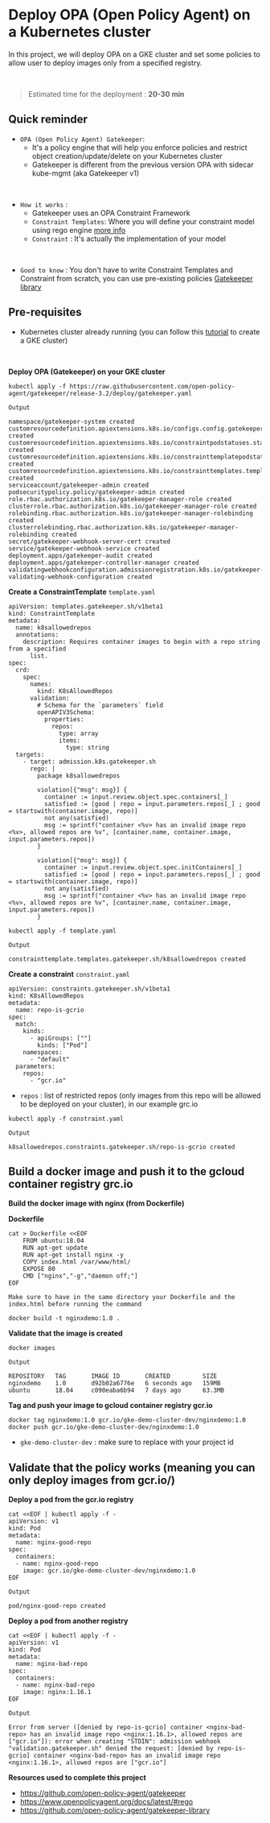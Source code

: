 # Deploy OPA (Open Policy Agent) on a Kubernetes cluster

In this project, we will deploy OPA on a GKE cluster and set some policies to allow user to deploy images only from a specified registry.

<br>


> Estimated time for the deployment : **20-30 min**

## Quick reminder
- `OPA (Open Policy Agent) Gatekeeper`: 
    - It's a policy engine that will help you enforce policies and restrict object creation/update/delete on your Kubernetes cluster
    - Gatekeeper is different from the previous version OPA with sidecar kube-mgmt (aka Gatekeeper v1)
<br>

- `How it works` :
   - Gatekeeper uses an OPA Constraint Framework 
    - `Constraint Templates`: Where you will define your constraint model using rego engine [more info](https://www.openpolicyagent.org/docs/latest/#rego)
    - `Constraint` : It's actually the implementation of your model
<br>

- `Good to know` : You don't have to write Constraint Templates and Constraint from scratch, you can use pre-existing policies [Gatekeeper library](https://github.com/open-policy-agent/gatekeeper-library/tree/master/library/general)

## Pre-requisites
- Kubernetes cluster already running (you can follow this [tutorial](https://gitlab.com/treeptik/community-of-practice/cop-infra-cloud-container/deploy-gke) to create a GKE cluster)

<br>



**Deploy OPA (Gatekeeper) on your GKE cluster**
```
kubectl apply -f https://raw.githubusercontent.com/open-policy-agent/gatekeeper/release-3.2/deploy/gatekeeper.yaml

Output

namespace/gatekeeper-system created
customresourcedefinition.apiextensions.k8s.io/configs.config.gatekeeper.sh created
customresourcedefinition.apiextensions.k8s.io/constraintpodstatuses.status.gatekeeper.sh created
customresourcedefinition.apiextensions.k8s.io/constrainttemplatepodstatuses.status.gatekeeper.sh created
customresourcedefinition.apiextensions.k8s.io/constrainttemplates.templates.gatekeeper.sh created
serviceaccount/gatekeeper-admin created
podsecuritypolicy.policy/gatekeeper-admin created
role.rbac.authorization.k8s.io/gatekeeper-manager-role created
clusterrole.rbac.authorization.k8s.io/gatekeeper-manager-role created
rolebinding.rbac.authorization.k8s.io/gatekeeper-manager-rolebinding created
clusterrolebinding.rbac.authorization.k8s.io/gatekeeper-manager-rolebinding created
secret/gatekeeper-webhook-server-cert created
service/gatekeeper-webhook-service created
deployment.apps/gatekeeper-audit created
deployment.apps/gatekeeper-controller-manager created
validatingwebhookconfiguration.admissionregistration.k8s.io/gatekeeper-validating-webhook-configuration created
```

**Create a ConstraintTemplate**
`template.yaml`
```
apiVersion: templates.gatekeeper.sh/v1beta1
kind: ConstraintTemplate
metadata:
  name: k8sallowedrepos
  annotations:
    description: Requires container images to begin with a repo string from a specified
      list.
spec:
  crd:
    spec:
      names:
        kind: K8sAllowedRepos
      validation:
        # Schema for the `parameters` field
        openAPIV3Schema:
          properties:
            repos:
              type: array
              items:
                type: string
  targets:
    - target: admission.k8s.gatekeeper.sh
      rego: |
        package k8sallowedrepos

        violation[{"msg": msg}] {
          container := input.review.object.spec.containers[_]
          satisfied := [good | repo = input.parameters.repos[_] ; good = startswith(container.image, repo)]
          not any(satisfied)
          msg := sprintf("container <%v> has an invalid image repo <%v>, allowed repos are %v", [container.name, container.image, input.parameters.repos])
        }

        violation[{"msg": msg}] {
          container := input.review.object.spec.initContainers[_]
          satisfied := [good | repo = input.parameters.repos[_] ; good = startswith(container.image, repo)]
          not any(satisfied)
          msg := sprintf("container <%v> has an invalid image repo <%v>, allowed repos are %v", [container.name, container.image, input.parameters.repos])
        }
```
```
kubectl apply -f template.yaml

Output

constrainttemplate.templates.gatekeeper.sh/k8sallowedrepos created
```



**Create a constraint**
`constraint.yaml`
```
apiVersion: constraints.gatekeeper.sh/v1beta1
kind: K8sAllowedRepos
metadata:
  name: repo-is-gcrio
spec:
  match:
    kinds:
      - apiGroups: [""]
        kinds: ["Pod"]
    namespaces:
      - "default"
  parameters:
    repos:
      - "gcr.io"
```
- `repos` : list of restricted repos (only images from this repo will be allowed to be deployed on your cluster), in our example grc.io
```
kubectl apply -f constraint.yaml

Output

k8sallowedrepos.constraints.gatekeeper.sh/repo-is-gcrio created
```


## Build a docker image and push it to the gcloud container registry grc.io

**Build the docker image with nginx (from Dockerfile)**

**Dockerfile**
```
cat > Dockerfile <<EOF
    FROM ubuntu:18.04
    RUN apt-get update
    RUN apt-get install nginx -y
    COPY index.html /var/www/html/
    EXPOSE 80
    CMD ["nginx","-g","daemon off;"]
EOF
```

`Make sure to have in the same directory your Dockerfile and the index.html before running the command`
```
docker build -t nginxdemo:1.0 .
```

**Validate that the image is created**
```
docker images

Output

REPOSITORY   TAG       IMAGE ID       CREATED         SIZE
nginxdemo    1.0       d92b02a6776e   6 seconds ago   159MB
ubuntu       18.04     c090eaba6b94   7 days ago      63.3MB
```

**Tag and push your image to gcloud container registry gcr.io**
```
docker tag nginxdemo:1.0 gcr.io/gke-demo-cluster-dev/nginxdemo:1.0
docker push gcr.io/gke-demo-cluster-dev/nginxdemo:1.0
```
- `gke-demo-cluster-dev` : make sure to replace with your project id


## Validate that the policy works (meaning you can only deploy images from gcr.io/)

**Deploy a pod from the gcr.io registry** 
```
cat <<EOF | kubectl apply -f -
apiVersion: v1
kind: Pod
metadata:
  name: nginx-good-repo
spec:
  containers:
  - name: nginx-good-repo
    image: gcr.io/gke-demo-cluster-dev/nginxdemo:1.0
EOF

Output

pod/nginx-good-repo created
```

**Deploy a pod from another registry** 
```
cat <<EOF | kubectl apply -f -
apiVersion: v1
kind: Pod
metadata:
  name: nginx-bad-repo
spec:
  containers:
  - name: nginx-bad-repo
    image: nginx:1.16.1
EOF

Output

Error from server ([denied by repo-is-gcrio] container <nginx-bad-repo> has an invalid image repo <nginx:1.16.1>, allowed repos are ["gcr.io"]): error when creating "STDIN": admission webhook "validation.gatekeeper.sh" denied the request: [denied by repo-is-gcrio] container <nginx-bad-repo> has an invalid image repo <nginx:1.16.1>, allowed repos are ["gcr.io"]
```

**Resources used to complete this project**
- https://github.com/open-policy-agent/gatekeeper
- https://www.openpolicyagent.org/docs/latest/#rego
- https://github.com/open-policy-agent/gatekeeper-library